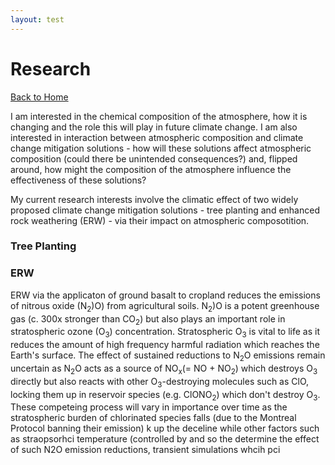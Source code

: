 ```yaml
---
layout: test
---
```


# Research

[Back to Home](./)

I am interested in the chemical composition of the atmosphere, how it is changing and the role this will play in future climate change. I am also interested in interaction between atmospheric composition and climate change mitigation solutions - how will these solutions affect atmospheric composition (could there be unintended consequences?) and, flipped around, how might the composition of the atmosphere influence the effectiveness of these solutions? 


My current research interests involve the climatic effect of two widely proposed climate change mitigation solutions - tree planting and enhanced rock weathering (ERW) - via their impact on atmospheric composotition. 

### Tree Planting ###



### ERW ###
ERW via the applicaton of ground basalt to cropland reduces the emissions of nitrous oxide (N<sub>2</sub>)O) from agricultural soils. N<sub>2</sub>)O is a potent greenhouse gas (c. 300x stronger than CO<sub>2</sub>) but  also plays an important role in stratospheric ozone (O<sub>3</sub>) concentration. Stratospheric O<sub>3</sub> is vital to life as it reduces the amount of high frequency harmful radiation which reaches the Earth's surface. The effect of sustained reductions to N<sub>2</sub>O emissions remain uncertain as N<sub>2</sub>O acts as a source of NO<sub>x</sub>(= NO + NO<sub>2</sub>) which destroys O<sub>3</sub> directly but also reacts with other O<sub>3</sub>-destroying molecules such as ClO, locking them up in reservoir species (e.g. ClONO<sub>2</sub>) which don't destroy O<sub>3</sub>. These competeing process   will vary in importance over time as the stratospheric burden of chlorinated species falls (due to the Montreal Protocol banning their emission) k up the deceline while other factors such as straopsorhci temperature (controlled by and so the determine the effect of such N2O emission reductions, transient simulations whcih pci           
